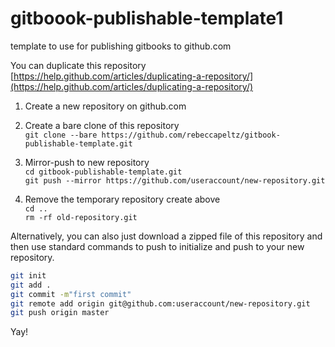 # gitboook-publishable-template1

template to use for publishing gitbooks to github.com

You can duplicate this repository   
[https://help.github.com/articles/duplicating-a-repository/](https://help.github.com/articles/duplicating-a-repository/)

1. Create a new repository on github.com  

1. Create a bare clone of this repository  
   `git clone --bare https://github.com/rebeccapeltz/gitbook-publishable-template.git`

2. Mirror-push to new repository  
   `cd gitbook-publishable-template.git`  
   `git push --mirror https://github.com/useraccount/new-repository.git`

3. Remove the temporary repository create above  
   `cd ..`  
   `rm -rf old-repository.git`

Alternatively, you can also just download a zipped file of this repository and then use standard commands to push to initialize and push to your new repository.

```bash
git init
git add .
git commit -m"first commit"
git remote add origin git@github.com:useraccount/new-repository.git  
git push origin master
```

Yay!

